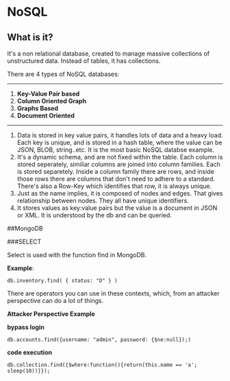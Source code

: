 # NoSQL

## What is it?

It's a non relational database, created to manage massive collections of unstructured data. Instead of tables, it has collections.

There are 4 types of NoSQL databases:

---------------------------------------------------
1. **Key-Value Pair based**
2. **Column Oriented Graph**
3. **Graphs Based**
4. **Document Oriented**
---------------------------------------------------


1. Data is stored in key value pairs, it handles lots of data and a heavy load. Each key is unique, and is stored in a hash table, where the value can be JSON, BLOB, string..etc.  It is the most basic NoSQL databse example.
2. It's a dynamic schema, and are not fixed within the table. Each column is stored seperately, similiar columns are joined into column families. Each is stored separetely. Inside a column family there are rows, and inside those rows there are columns that don't need to adhere to a standard. There's also a Row-Key which identifies that row, it is always unique.
3. Just as the name implies, it is composed of nodes and edges. That gives relationship between nodes. They all have unique identifiers.
4. It stores values as key:value pairs but the value is a document in JSON or XML. It is understood by the db and can be queried.

##MongoDB

###SELECT

Select is used with the function find in MongoDB.

**Example**:

`db.inventory.find( { status: "D" } )`


There are operators you can use in these contexts, which, from an attacker perspective can do a lot of things.

**Attacker Perspective Example**

__bypass login__

`db.accounts.find({username: "admin", password: {$ne:null});)`

__code execution__

`db.collection.find({$where:function(){return(this.name == 'a'; sleep(10))}});`

